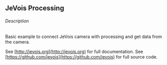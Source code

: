 ## JeVois Processing

###### Description

Basic example to connect JeVois camera with processing and get data from the camera.

See [http://jevois.org](http://jevois.org) for full documentation.
See [https://github.com/jevois](https://github.com/jevois) for full source code.
